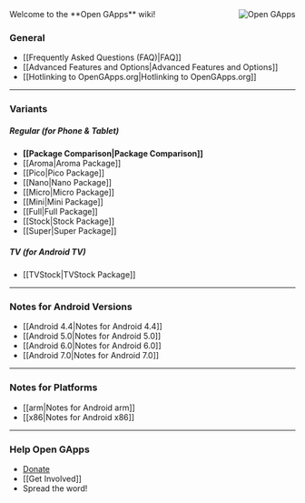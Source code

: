 <div style="float: right">
<img align="right" src="https://avatars.githubusercontent.com/u/12238733?s=400" alt="Open GApps" />
</div>
Welcome to the **Open GApps** wiki!

### General

* [[Frequently Asked Questions (FAQ)|FAQ]]
* [[Advanced Features and Options|Advanced Features and Options]]
* [[Hotlinking to OpenGApps.org|Hotlinking to OpenGApps.org]]

***

### Variants
##### Regular _(for Phone & Tablet)_
* **[[Package Comparison|Package Comparison]]**
* [[Aroma|Aroma Package]]
* [[Pico|Pico Package]]
* [[Nano|Nano Package]]
* [[Micro|Micro Package]]
* [[Mini|Mini Package]]
* [[Full|Full Package]]
* [[Stock|Stock Package]]
* [[Super|Super Package]]

##### TV _(for Android TV)_
* [[TVStock|TVStock Package]]

***

### Notes for Android Versions

* [[Android 4.4|Notes for Android 4.4]]
* [[Android 5.0|Notes for Android 5.0]]
* [[Android 6.0|Notes for Android 6.0]]
* [[Android 7.0|Notes for Android 7.0]]

***

### Notes for Platforms

* [[arm|Notes for Android arm]]
* [[x86|Notes for Android x86]]

***


### Help Open GApps
* [Donate](http://opengapps.org/donate)
* [[Get Involved]]
* Spread the word!
